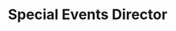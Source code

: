 ---
name: "Charlene Huang"
group: "dev board"
title: "Special Events Director"
pronouns: "she/her"
img: ""
graduating_year: 2027
github: "charlenehuang1"
email: "charlenehuang@g.ucla.edu"
---